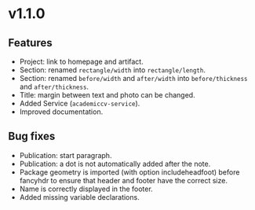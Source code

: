 # v1.1.0

## Features

  - Project: link to homepage and artifact.
  - Section: renamed `rectangle/width` into `rectangle/length`.
  - Section: renamed `before/width` and `after/width` into `before/thickness` and `after/thickness`.
  - Title: margin between text and photo can be changed.
  - Added Service (`academiccv-service`).
  - Improved documentation.

## Bug fixes

  - Publication: start paragraph.
  - Publication: a dot is not automatically added after the note.
  - Package geometry is imported (with option includeheadfoot) before fancyhdr to ensure that header and footer have the correct size.
  - Name is correctly displayed in the footer.
  - Added missing variable declarations.
